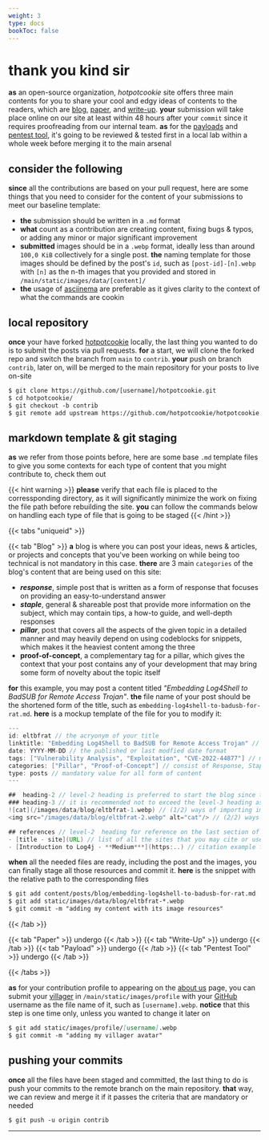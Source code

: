 ```yaml
---
weight: 3
type: docs
bookToc: false
---
```


<h1>thank you kind sir</h1>

**as** an open-source organization, *hotpotcookie* site offers three main contents for you to share your cool and edgy ideas of contents to the readers, which are [blog](/posts/blog), [paper](/posts/paper), and [write-up](/posts/writeup). **your** submission will take place online on our site at least within 48 hours after your ```commit``` since it requires proofreading from our internal team. **as** for the [payloads](/docs/gg/payload/) and [pentest tool](/docs/gg/pentest-tool/), it's going to be reviewed & tested first in a local lab within a whole week before merging it to the main arsenal

## consider the following

**since** all the contributions are based on your pull request, here are some things that you need to consider for the content of your submissions to meet our baseline template: 

- **the** submission should be written in a ```.md``` format
- **what** count as a contribution are creating content, fixing bugs & typos, or adding any minor or major significant improvement
- **submitted** images should be in a ```.webp``` format, ideally less than around ```100,0 KiB``` collectively for a single post. **the** naming template for those images should be defined by the post's ```id```, such as ```[post-id]-[n].webp``` with ```[n]``` as the n-th images that you provided and stored in ```/main/static/images/data/[content]/```
- **the** usage of [asciinema](https://asciinema.org/) are preferable as it gives clarity to the context of what the commands are cookin

## local repository

**once** your have forked [hotpotcookie](https://github.com/hotpotcookie/hotpotcookie) locally, the last thing you wanted to do is to submit the posts via pull requests. **for** a start, we will clone the forked repo and switch the branch from ```main``` to ```contrib```. **your** push on branch ```contrib```, later on, will be merged to the main repository for your posts to live on-site

```markdown
$ git clone https://github.com/[username]/hotpotcookie.git
$ cd hotpotcookie/
$ git checkout -b contrib
$ git remote add upstream https://github.com/hotpotcookie/hotpotcookie.git
```

## markdown template & git staging

**as** we refer from those points before, here are some base ```.md``` template files to give you some contexts for each type of content that you might contribute to, check them out

{{< hint warning >}}
**please** verify that each file is placed to the corressponding directory, as it will significantly minimize the work on fixing the file path before rebuilding the site. **you** can follow the commands below on handling each type of file that is going to be staged
{{< /hint >}}

{{< tabs "uniqueid" >}}
  
  {{< tab "Blog" >}}
  **a** blog is where you can post your ideas, news & articles, or projects and concepts that you've been working on while being too technical is not mandatory in this case. **there** are 3 main ```categories``` of the blog's content that are being used on this site: 

  - ***response***, simple post that is written as a form of response that focuses on providing an easy-to-understand answer
  - ***staple***, general & shareable post that provide more information on the subject, which may contain tips, a how-to guide, and well-depth responses
  - ***pillar***, post that covers all the aspects of the given topic in a detailed manner and may heavily depend on using codeblocks for snippets, which makes it the heaviest content among the three
  - **proof-of-concept**, a complementary tag for a pillar, which gives the context that your post contains any of your development that may bring some form of novelty about the topic itself

  **for** this example, you may post a content titled *"Embedding Log4Shell to BadSUB for Remote Access Trojan"*. **the** file name of your post should be the shortened form of the title, such as ```embedding-log4shell-to-badusb-for-rat.md```. **here** is a mockup template of the file for you to modify it:
  ```java {linenos=inline, linenostart=1}
  ---
  id: eltbfrat // the acryonym of your title
  linktitle: "Embedding Log4Shell to BadSUB for Remote Access Trojan" // may consist of around 6-12 words in length
  date: YYYY-MM-DD // the published or last modfied date format
  tags: ["Vulnerability Analysis", "Exploitation", "CVE-2022-44877"] // may consist of main topics, subjects, vulnerability references, etc.
  categories: ["Pillar", "Proof-of-Concept"] // consist of Response, Staple, Pillar & Proof-of-Concept
  type: posts // mandatory value for all form of content
  ---

  ##  heading-2 // level-2 heading is preferred to start the blog since the title already used h1
  ### heading-3 // it is recommended not to exceed the level-3 heading as it tends to be hard to read the table of contents
  ![cat](/images/data/blog/eltbfrat-1.webp) // (1/2) ways of importing image
  <img src="/images/data/blog/eltbfrat-2.webp" alt="cat"/> // (2/2) ways of importing image
  
  ## references // level-2  heading for reference on the last section of the post
  - [title - site](URL) // list of all the sites that you may cite or use
  - [Introduction to Log4j - **Medium***](https:..) // citation example from the format above
  ```
  **when** all the needed files are ready, including the post and the images, you can finally stage all those resources and commit it. **here** is the snippet with the relative path to the corresponding files

  ```markdown
$ git add content/posts/blog/embedding-log4shell-to-badusb-for-rat.md
$ git add static/images/data/blog/eltbfrat-*.webp
$ git commit -m "adding my content with its image resources"
```
  {{< /tab >}}


{{< tab "Paper" >}} undergo {{< /tab >}}
{{< tab "Write-Up" >}} undergo {{< /tab >}}
{{< tab "Payload" >}} undergo {{< /tab >}}
{{< tab "Pentest Tool" >}} undergo {{< /tab >}}

{{< /tabs >}}

**as** for your contribution profile to appearing on the [about us](/docs/org/about-us/) page, you can submit your [villager](https://meiker.io/play/11374/online.html) in ```/main/static/images/profile``` with your [GitHub](https://github.com) username as the file name of it, such as ```[username].webp```. **notice** that this step is one time only, unless you wanted to change it later on

```markdown
$ git add static/images/profile/[username].webp
$ git commit -m "adding my villager avatar"
```
## pushing your commits

**once** all the files have been staged and committed, the last thing to do is push your commits to the remote branch on the main repository. **that** way, we can review and merge it if it passes the criteria that are mandatory or needed

```markdown
$ git push -u origin contrib
```
---
